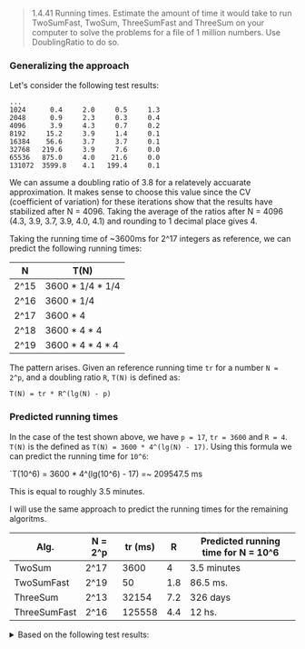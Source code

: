 > 1.4.41 Running times. Estimate the amount of time it would take to run TwoSumFast,
> TwoSum, ThreeSumFast and ThreeSum on your computer to solve the problems for a file
> of 1 million numbers. Use DoublingRatio to do so.

### Generalizing the approach

Let's consider the following test results:

    ...
    1024      0.4     2.0     0.5     1.3
    2048      0.9     2.3     0.3     0.4
    4096      3.9     4.3     0.7     0.2
    8192     15.2     3.9     1.4     0.1
    16384    56.6     3.7     3.7     0.1
    32768   219.6     3.9     7.6     0.0
    65536   875.0     4.0    21.6     0.0
    131072  3599.8    4.1   199.4     0.1

We can assume a doubling ratio of 3.8 for a relatevely accuarate approximation.
It makes sense to choose this value since the CV (coefficient of variation) for these iterations show that the results have stabilized after N = 4096. Taking the average of the ratios after N = 4096 (4.3, 3.9, 3.7, 3.9, 4.0, 4.1) and rounding to 1 decimal place gives 4.

Taking the running time of ~3600ms for 2^17 integers as reference, we can predict the following running times:

N    | T(N)
-----|-----------------
2^15 | 3600 * 1/4 * 1/4
2^16 | 3600 * 1/4
2^17 | 3600 * 4
2^18 | 3600 * 4 * 4
2^19 | 3600 * 4 * 4 * 4

The pattern arises. Given an reference running time `tr` for a number `N = 2^p`, and a doubling ratio `R`, `T(N)` is defined as:

    T(N) = tr * R^(lg(N) - p)

### Predicted running times

In the case of the test shown above, we have `p = 17`, `tr = 3600` and `R = 4`.
`T(N)` is the defined as `T(N) = 3600 * 4^(lg(N) - 17)`.
Using this formula we can predict the running time for `10^6`:

`T(10^6) = 3600 * 4^(lg(10^6) - 17) =~ 209547.5 ms

This is equal to roughly 3.5 minutes.

I will use the same approach to predict the running times for the remaining algoritms.

Alg.         | N = 2^p | tr (ms) | R   | Predicted running time for N = 10^6
-------------|---------|---------|-----|--------------------------------
TwoSum       | 2^17    | 3600    | 4   | 3.5 minutes
TwoSumFast   | 2^19    | 50      | 1.8 | 86.5 ms.
ThreeSum     | 2^13    | 32154   | 7.2 | 326 days
ThreeSumFast | 2^16    | 125558  | 4.4 | 12 hs.

<!-- T(N) = tr * R^(lg(N) - p) -->
<!-- T(N) = 125558 * 4.4^(lg(N) - 16) -->

<details>
    <summary>Based on the following test results:</summary>

    Running experiment "TwoSum"
    Runs per N: 10
    N, avg. time (ms), avg. ratio, time std., time CV
    1         0.0     0.0     0.0     NaN
    2         0.0     0.0     0.0     NaN
    4         0.0     0.0     0.0     NaN
    8         0.0     0.0     0.0     NaN
    16        0.1     0.0     0.3     3.2
    32        0.0     0.0     0.0     NaN
    64        0.0     0.0     0.0     NaN
    128       0.1     0.0     0.3     3.2
    256       0.1     1.0     0.3     3.2
    512       0.2     2.0     0.4     2.1
    1024      0.4     2.0     0.5     1.3
    2048      0.9     2.3     0.3     0.4
    4096      3.9     4.3     0.7     0.2
    8192     15.2     3.9     1.4     0.1
    16384    56.6     3.7     3.7     0.1
    32768   219.6     3.9     7.6     0.0
    65536   875.0     4.0    21.6     0.0
    131072  3599.8    4.1   199.4     0.1

    Running experiment "TwoSumFast"
    Runs per N: 20
    N, avg. time (ms), avg. ratio, time std., time CV
    1         0.0     0.0     0.0     NaN
    2         0.1     0.0     0.2     4.5
    4         0.1     1.0     0.2     4.5
    8         0.0     0.0     0.0     NaN
    16        0.1     0.0     0.2     4.5
    32        0.1     1.0     0.2     4.5
    64        0.1     1.0     0.2     4.5
    128       0.1     2.0     0.3     3.1
    256       0.1     0.5     0.2     4.5
    512       0.1     2.0     0.3     3.1
    1024      0.2     1.5     0.4     2.4
    2048      0.4     2.3     0.5     1.4
    4096      0.8     2.3     0.4     0.5
    8192      1.4     1.8     0.5     0.4
    16384     3.4     2.4     0.8     0.2
    32768     4.7     1.4     0.8     0.2
    65536     7.3     1.6     0.5     0.1
    131072   15.0     2.0     2.5     0.2
    262144   28.7     1.9     5.3     0.2
    524288   50.0     1.7     1.4     0.0

    Running experiment "ThreeSum"
    Runs per N: 10
    N, avg. time (ms), avg. ratio, time std., time CV
    1         0.0     0.0     0.0     NaN
    2         0.1     0.0     0.3     3.2
    4         0.0     0.0     0.0     NaN
    8         0.0     0.0     0.0     NaN
    16        0.0     0.0     0.0     NaN
    32        0.1     0.0     0.3     3.2
    64        0.2     2.0     0.4     2.1
    128       1.1     5.5     1.1     1.0
    256       1.7     1.5     1.3     0.7
    512      10.2     6.0     1.5     0.1
    1024     70.4     6.9     4.2     0.1
    2048    515.1     7.3    13.6     0.0
    4096    3678.8    7.1   145.5     0.0
    8192    32154.7   8.7   603.3     0.0

    Running experiment "ThreeSumFast"
    Runs per N: 4
    N, avg. time (ms), avg. ratio, time std., time CV
    1         0.0     0.0     0.0     NaN
    2         0.3     0.0     0.5     2.0
    4         0.0     0.0     0.0     NaN
    8         0.0     0.0     0.0     NaN
    16        0.0     0.0     0.0     NaN
    32        0.3     0.0     0.5     2.0
    64        0.3     1.0     0.5     2.0
    128       1.0     4.0     0.0     0.0
    256       1.8     1.8     1.0     0.5
    512       4.0     2.3     0.0     0.0
    1024     18.0     4.5     1.8     0.1
    2048     76.0     4.2     2.6     0.0
    4096    366.3     4.8     8.4     0.0
    8192    1561.0    4.3    20.2     0.0
    16384   7051.8    4.5   247.6     0.0
    32768   29055.0   4.1   446.1     0.0
    65536   125558.0  4.3   1487.9    0.0
</details>